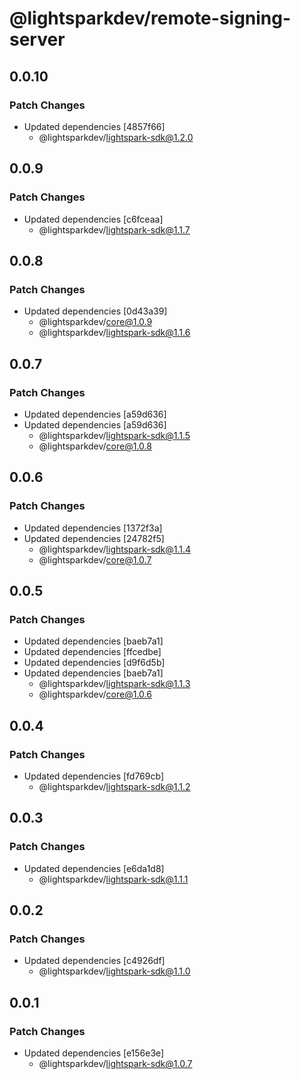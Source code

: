 # @lightsparkdev/remote-signing-server

## 0.0.10

### Patch Changes

- Updated dependencies [4857f66]
  - @lightsparkdev/lightspark-sdk@1.2.0

## 0.0.9

### Patch Changes

- Updated dependencies [c6fceaa]
  - @lightsparkdev/lightspark-sdk@1.1.7

## 0.0.8

### Patch Changes

- Updated dependencies [0d43a39]
  - @lightsparkdev/core@1.0.9
  - @lightsparkdev/lightspark-sdk@1.1.6

## 0.0.7

### Patch Changes

- Updated dependencies [a59d636]
- Updated dependencies [a59d636]
  - @lightsparkdev/lightspark-sdk@1.1.5
  - @lightsparkdev/core@1.0.8

## 0.0.6

### Patch Changes

- Updated dependencies [1372f3a]
- Updated dependencies [24782f5]
  - @lightsparkdev/lightspark-sdk@1.1.4
  - @lightsparkdev/core@1.0.7

## 0.0.5

### Patch Changes

- Updated dependencies [baeb7a1]
- Updated dependencies [ffcedbe]
- Updated dependencies [d9f6d5b]
- Updated dependencies [baeb7a1]
  - @lightsparkdev/lightspark-sdk@1.1.3
  - @lightsparkdev/core@1.0.6

## 0.0.4

### Patch Changes

- Updated dependencies [fd769cb]
  - @lightsparkdev/lightspark-sdk@1.1.2

## 0.0.3

### Patch Changes

- Updated dependencies [e6da1d8]
  - @lightsparkdev/lightspark-sdk@1.1.1

## 0.0.2

### Patch Changes

- Updated dependencies [c4926df]
  - @lightsparkdev/lightspark-sdk@1.1.0

## 0.0.1

### Patch Changes

- Updated dependencies [e156e3e]
  - @lightsparkdev/lightspark-sdk@1.0.7
